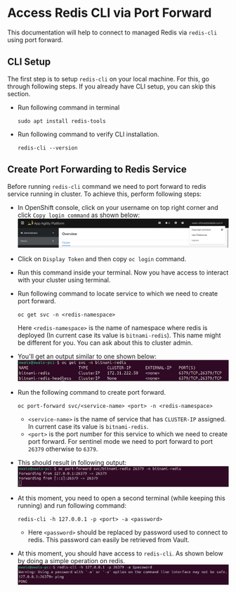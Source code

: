 # Access Redis CLI via Port Forward

This documentation will help to connect to managed Redis via `redis-cli` using port forward.

## CLI Setup

The first step is to setup `redis-cli` on your local machine. For this, go through following steps. If you already have CLI setup, you can skip this section.

- Run following command in terminal

  ```shell
  sudo apt install redis-tools
  ```

- Run following command to verify CLI installation.

  ```shell
  redis-cli --version
  ```

## Create Port Forwarding to Redis Service

Before running `redis-cli` command we need to port forward to redis service running in cluster. To achieve this, perform following steps:

- In OpenShift console, click on your username on top right corner and click `Copy login command` as shown below:
  ![`OpenShift Console`](../images/openshift-console.png)
- Click on `Display Token` and then copy `oc login` command.
- Run this command inside your terminal. Now you have access to interact with your cluster using terminal.
- Run following command to locate service to which we need to create port forward.

  ```shell
  oc get svc -n <redis-namespace>  
  ```
 
  Here `<redis-namespace>` is the name of namespace where redis is deployed (In current case its value is `bitnami-redis`). This name might be different for you. You can ask about this to cluster admin.
- You'll get an output similar to one shown below:
  ![`Redis Services`](../images/redis-services.png)
- Run the following command to create port forward.
  
  ```shell
  oc port-forward svc/<service-name> <port> -n <redis-namespace>
  ```

    - `<service-name>` is the name of service that has `CLUSTER-IP` assigned. In current case its value is `bitnami-redis`.
    - `<port>` is the port number for this service to which we need to create port forward. For sentinel mode we need to port forward to port `26379` otherwise to `6379`.
- This should result in following output:
  ![`Redis Port Forward`](../images/redis-port-forward.png)
- At this moment, you need to open a second terminal (while keeping this running) and run following command:
  
  ```shell
  redis-cli -h 127.0.0.1 -p <port> -a <password>
  ```
  
    - Here `<password>` should be replaced by password used to connect to redis. This password can easily be retrieved from Vault.
- At this moment, you should have access to `redis-cli`. As shown below by doing a simple operation on redis.
![`Redis CLI`](../images/redis-cli.png)

